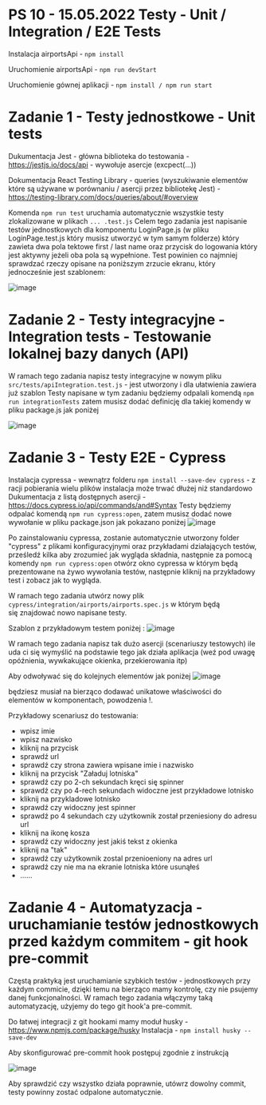 # PS 10 - 15.05.2022 Testy - Unit / Integration / E2E Tests

Instalacja airportsApi - `npm install`

Uruchomienie airportsApi - `npm run devStart`

Uruchomienie gównej aplikacji - `npm install / npm run start`

# Zadanie 1 - Testy jednostkowe - Unit tests
Dukumentacja Jest - główna biblioteka do testowania - https://jestjs.io/docs/api - wywołuje asercje (excpect(...))

Dokumentacja React Testing Library - queries (wyszukiwanie elementów które są używane w porównaniu / asercji przez bibliotekę Jest) - https://testing-library.com/docs/queries/about/#overview

Komenda `npm run test` uruchamia automatycznie wszystkie testy zlokalizowane w plikach `... .test.js`
Celem tego zadania jest napisanie testów jednostkowych dla komponentu LoginPage.js (w pliku LoginPage.test.js który musisz utworzyć w tym samym folderze) który zawieta dwa pola tektowe first / last name oraz przycisk do logowania który jest aktywny jeżeli oba pola są wypełnione. Test powinien co najmniej sprawdzać rzeczy opisane na poniższym zrzucie ekranu, który jednocześnie jest szablonem:

![image](https://user-images.githubusercontent.com/9209826/168443422-c8d14082-e8f5-4892-b71f-7a8e52c07e4d.png)

# Zadanie 2 - Testy integracyjne - Integration tests - Testowanie lokalnej bazy danych (API)

W ramach tego zadania napisz testy integracyjne w nowym pliku `src/tests/apiIntegration.test.js` - jest utworzony i dla ułatwienia zawiera już szablon
Testy napisane w tym zadaniu będziemy odpalali komendą `npm run integrationTests` zatem musisz dodać definicję dla takiej komendy w pliku package.js jak poniżej

![image](https://user-images.githubusercontent.com/9209826/168443764-12977fe9-0c1e-48d8-b674-b1e1d7461879.png)

# Zadanie 3 - Testy E2E - Cypress

Instalacja cypressa - wewnątrz folderu  `npm install --save-dev cypress` - z racji pobierania wielu plików instalacja może trwać dłużej niż standardowo
Dukumentacja z listą dostępnych asercji - https://docs.cypress.io/api/commands/and#Syntax
Testy będziemy odpalać komendą `npm run cypress:open`, zatem musisz dodać nowe wywołanie w pliku package.json jak pokazano poniżej
![image](https://user-images.githubusercontent.com/9209826/168444778-81129ac7-f382-45ce-8535-6f686975315c.png)


Po zainstalowaniu cypressa, zostanie automatycznie utworzony folder "cypress" z plikami konfiguracyjnymi oraz przykładami działających testów, prześledź kilka aby zrozumieć jak wygląda składnia, następnie za pomocą komendy `npm run cypress:open` otwórz okno cypressa w którym będą prezentowane na żywo wywołania testów, następnie kliknij na przykładowy test i zobacz jak to wygląda.

W ramach tego zadania utwórz nowy plik `cypress/integration/airports/airports.spec.js` w którym będą się znajdować nowo napisane testy.

Szablon z przykładowym testem poniżej :
![image](https://user-images.githubusercontent.com/9209826/168445139-95826247-4a18-4cee-ac58-df0168387efd.png)

W ramach tego zadania napisz tak dużo asercji (scenariuszy testowych) ile uda ci się wymyślić na podstawie tego jak działa aplikacja (weź pod uwagę opóźnienia, wywkakujące okienka, przekierowania itp)

Aby odwoływać się do kolejnych elementów jak poniżej
![image](https://user-images.githubusercontent.com/9209826/168445203-c54a04d5-fdd4-4e5e-8b95-d684fba94f49.png)

będziesz musiał na bierząco dodawać unikatowe właściwości do elementów w komponentach, powodzenia !.

Przykładowy scenariusz do testowania:
- wpisz imie
- wpisz nazwisko
- kliknij na przycisk
- sprawdź url
- sprawdź czy strona zawiera wpisane imie i nazwisko
- kliknij na przycisk "Załaduj lotniska"
- sprawdź czy po 2-ch sekundach kręci się spinner
- sprawdź czy po 4-rech sekundach widoczne jest przykładowe lotnisko
- kliknij na przykladowe lotnisko
- sprawdź czy widoczny jest spinner
- sprawdź po 4 sekundach czy użytkownik został przeniesiony do adresu url
- kliknij na ikonę kosza
- sprawdź czy widoczny jest jakiś tekst z okienka
- kliknij na "tak"
- sprawdź czy użytkownik zostal przenioeniony na adres url 
- sprawdź czy nie ma na ekranie lotniska które usunąłeś
- ......



# Zadanie 4 - Automatyzacja - uruchamianie testów jednostkowych przed każdym commitem - git hook pre-commit

Częstą praktyką jest uruchamianie szybkich testów - jednostkowych przy każdym commicie, dzięki temu na bierząco mamy kontrolę, czy nie psujemy danej funkcjonalności. W ramach tego zadania włączymy taką automatyzację, użyjemy do tego git hook'a pre-commit.

Do łatwej integracji z git hookami mamy moduł husky - https://www.npmjs.com/package/husky
Instalacja - `npm install husky --save-dev`

Aby skonfigurować pre-commit hook postępuj zgodnie z instrukcją

![image](https://user-images.githubusercontent.com/9209826/168445380-2201e9a0-b41b-4bc6-8e88-d17bc7eaed2d.png)

Aby sprawdzić czy wszystko działa poprawnie, utówrz dowolny commit, testy powinny zostać odpalone automatycznie.
